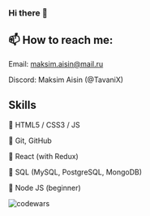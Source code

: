 ### Hi there 👋

## 📫 How to reach me:

Email: maksim.aisin@mail.ru

Discord: Maksim Aisin (@TavaniX)

## Skills
🌱 HTML5 / CSS3 / JS

🌱 Git, GitHub

🌱 React (with Redux)

🌱 SQL (MySQL, PostgreSQL, MongoDB)

🌱 Node JS (beginner)

![codewars](https://www.codewars.com/users/TavaniX/badges/small)


<!--
**TavaniX/TavaniX** is a ✨ _special_ ✨ repository because its `README.md` (this file) appears on your GitHub profile.

Here are some ideas to get you started:

- 🔭 I’m currently working on ...
- 🌱 I’m currently learning ...
- 👯 I’m looking to collaborate on ...
- 🤔 I’m looking for help with ...
- 💬 Ask me about ...
- 📫 How to reach me: ...
- 😄 Pronouns: ...
- ⚡ Fun fact: ...
-->
